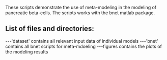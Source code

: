 These scripts demonstrate the use of meta-modeling in the modeling of pancreatic beta-cells.
The scripts works with the bnet matlab package.

## List of files and directories:
---'dataset'	 contains all relevant input data of individual models
---'bnet'	 contains all bnet scripts for meta-mdoeling
---figures	 contains the plots of the modeling results


